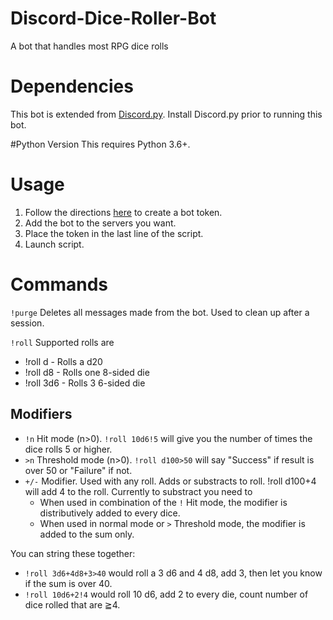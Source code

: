 # Discord-Dice-Roller-Bot
A bot that handles most RPG dice rolls

# Dependencies
This bot is extended from [Discord.py](https://github.com/Rapptz/discord.py/). Install Discord.py prior to running this bot.

#Python Version
This requires Python 3.6+.

# Usage
1. Follow the directions [here](https://github.com/reactiflux/discord-irc/wiki/Creating-a-discord-bot-&-getting-a-token) to create a bot token.
2. Add the bot to the servers you want.
3. Place the token in the last line of the script.
4. Launch script.

# Commands
`!purge`
Deletes all messages made from the bot. Used to clean up after a session.

`!roll`
Supported rolls are
- !roll d - Rolls a d20
- !roll d8 - Rolls one 8-sided die
- !roll 3d6 - Rolls 3 6-sided die

## Modifiers
- `!n` Hit mode (n>0). `!roll 10d6!5` will give you the number of times the dice rolls 5 or higher.
- `>n` Threshold mode (n>0). `!roll d100>50` will say "Success" if result is over 50 or "Failure" if not.
- `+/-` Modifier. Used with any roll. Adds or substracts to roll. !roll d100+4 will add 4 to the roll. Currently to substract you need to 
	- When used in combination of the `!` Hit mode, the modifier is distributively added to every dice. 
	- When used in normal mode or `>` Threshold mode, the modifier is added to the sum only.

You can string these together:
- `!roll 3d6+4d8+3>40` would roll a 3 d6 and 4 d8, add 3, then let you know if the sum is over 40.
- `!roll 10d6+2!4` would roll 10 d6, add 2 to every die, count number of dice rolled that are ≧4.
